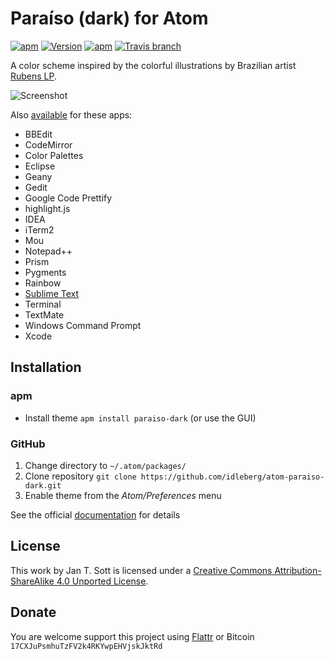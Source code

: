 # Paraíso (dark) for Atom

[![apm](https://img.shields.io/apm/l/paraiso-dark.svg?style=flat-square)](https://atom.io/packages/paraiso-dark)
[![Version](https://img.shields.io/apm/v/paraiso-dark.svg?style=flat-square)](https://atom.io/themes/paraiso-dark)
[![apm](https://img.shields.io/apm/dm/paraiso-dark.svg?style=flat-square)](https://atom.io/packages/paraiso-dark)
[![Travis branch](https://img.shields.io/travis/idleberg/atom-paraiso-dark/master.svg?style=flat-square)](https://travis-ci.org/idleberg/atom-paraiso-dark)

A color scheme inspired by the colorful illustrations by Brazilian artist [Rubens LP](http://www.rubenslp.com.br/).

![Screenshot](https://raw.githubusercontent.com/idleberg/atom-paraiso-dark/master/screenshot.png)

Also [available](https://github.com/search?q=%40idleberg+paraiso) for these apps:

* BBEdit
* CodeMirror
* Color Palettes
* Eclipse
* Geany
* Gedit
* Google Code Prettify
* highlight.js
* IDEA
* iTerm2
* Mou
* Notepad++
* Prism
* Pygments
* Rainbow
* [Sublime Text](https://github.com/idleberg/Paraiso.tmTheme)
* Terminal
* TextMate
* Windows Command Prompt
* Xcode

## Installation

### apm

* Install theme `apm install paraiso-dark` (or use the GUI)

### GitHub

1. Change directory to `~/.atom/packages/`
2. Clone repository `git clone https://github.com/idleberg/atom-paraiso-dark.git`
3. Enable theme from the *Atom/Preferences* menu

See the official [documentation](https://atom.io/docs/latest/converting-a-text-mate-theme) for details

## License

This work by Jan T. Sott is licensed under a [Creative Commons Attribution-ShareAlike 4.0 Unported License](http://creativecommons.org/licenses/by-sa/4.0/deed.en_US).

## Donate

You are welcome support this project using [Flattr](https://flattr.com/submit/auto?user_id=idleberg&url=https://github.com/idleberg/atom-paraiso-dark) or Bitcoin `17CXJuPsmhuTzFV2k4RKYwpEHVjskJktRd`